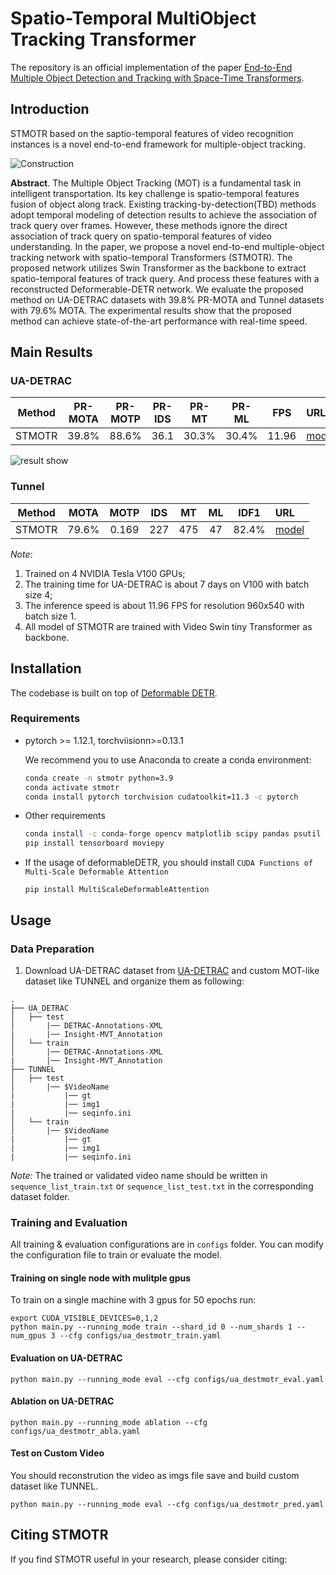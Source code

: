 # Spatio-Temporal MultiObject Tracking Transformer

The repository is an official implementation of the paper [End-to-End Multiple Object Detection and Tracking with Space-Time Transformers]().

## Introduction

STMOTR based on the saptio-temporal features of video recognition instances is a novel end-to-end framework for multiple-object tracking.

![Construction](https://s2.loli.net/2023/06/28/jO25ckqTzgiHedG.png)

**Abstract**. The Multiple Object Tracking (MOT) is a fundamental task in intelligent transportation. Its key challenge is spatio-temporal features fusion of object along track. Existing tracking-by-detection(TBD) methods adopt temporal modeling of detection results to achieve the association of track query over frames. However, these methods ignore the direct association of track query on spatio-temporal features of video understanding. In the paper, we propose a novel end-to-end multiple-object tracking network with spatio-temporal Transformers (STMOTR). The proposed network utilizes Swin Transformer as the backbone to extract spatio-temporal features of track query. And process these features with a reconstructed Deformerable-DETR network. We evaluate the proposed method on UA-DETRAC datasets with $39.8\%$ PR-MOTA and Tunnel datasets with $79.6\%$ MOTA. The experimental results show that the proposed method can achieve state-of-the-art performance with real-time speed.

## Main Results

### UA-DETRAC

| Method | PR-MOTA | PR-MOTP | PR-IDS | PR-MT | PR-ML | FPS | URL |
| :---: | :---: | :---: | :---: | :---: | :---: | :---: | :--- |
|STMOTR | 39.8% | 88.6% | 36.1 | 30.3% | 30.4% | 11.96 | [model](https://drive.google.com/file/d/1_BX8nsaQV4WtCI4o9FlCUSWFMhL_eF0D/view?usp=drive_link) |

![result show](https://s2.loli.net/2023/06/28/gy64ekBWRbxPl98.gif)

### Tunnel

| Method | MOTA | MOTP | IDS | MT | ML | IDF1 | URL |
| :---: | :---: | :---: | :---: | :---: | :---: | :---: | :--- |
| STMOTR | 79.6% | 0.169 | 227 | 475 | 47 | 82.4% | [model](https://drive.google.com/file/d/1WEko9ygW2Yg7VmXvLgPNUKaKqCNOvkPu/view?usp=drive_link) |

*Note:*

1. Trained on 4 NVIDIA Tesla V100 GPUs;
2. The training time for UA-DETRAC is about 7 days on V100 with batch size 4;
3. The inference speed is about 11.96 FPS for resolution 960x540 with batch size 1.
4. All model of STMOTR are trained with Video Swin tiny Transformer as backbone.

## Installation

The codebase is built on top of [Deformable DETR](https://github.com/fundamentalvision/Deformable-DETR).

### Requirements

- pytorch >= 1.12.1, torchviisionn>=0.13.1
  
  We recommend you to use Anaconda to create a conda environment:
  ```bash
  conda create -n stmotr python=3.9
  conda activate stmotr
  conda install pytorch torchvision cudatoolkit=11.3 -c pytorch
  ```

- Other requirements
  
  ```bash
  conda install -c conda-forge opencv matplotlib scipy pandas psutil tqdm simplejson einops pyyaml motmetrics tabulate
  pip install tensorboard moviepy
  ```

- If the usage of deformableDETR, you should install `CUDA Functions of Multi-Scale Deformable Attention`

  ```shell
  pip install MultiScaleDeformableAttention
  ```

## Usage

### Data Preparation

1. Download UA-DETRAC dataset from [UA-DETRAC](https://detrac-db.rit.albany.edu/download) and custom MOT-like dataset like TUNNEL and organize them as following:

```
.
├── UA_DETRAC
│   ├── test
│       |── DETRAC-Annotations-XML
|       |── Insight-MVT_Annotation
│   └── train
│       |── DETRAC-Annotations-XML
|       |── Insight-MVT_Annotation
├── TUNNEL
│   ├── test
│       |── $VideoName
|           |── gt
|           |── img1
|           |── seqinfo.ini
│   └── train
│       |── $VideoName
|           |── gt
|           |── img1
|           |── seqinfo.ini

```

*Note:*
The trained or validated video name should be written in `sequence_list_train.txt` or `sequence_list_test.txt` in the corresponding dataset folder.

### Training and Evaluation

All training & evaluation configurations are in `configs` folder. You can modify the configuration file to train or evaluate the model.

#### Training on single node with mulitple gpus

To train on a single machine with 3 gpus for 50 epochs run:

```shell
export CUDA_VISIBLE_DEVICES=0,1,2
python main.py --running_mode train --shard_id 0 --num_shards 1 --num_gpus 3 --cfg configs/ua_destmotr_train.yaml
```

#### Evaluation on UA-DETRAC

```shell
python main.py --running_mode eval --cfg configs/ua_destmotr_eval.yaml
```

#### Ablation on UA-DETRAC

```shell
python main.py --running_mode ablation --cfg configs/ua_destmotr_abla.yaml
```

#### Test on Custom Video

You should reconstrution the video as imgs file save and build custom dataset like TUNNEL.
```shell
python main.py --running_mode eval --cfg configs/ua_destmotr_pred.yaml
```

## Citing STMOTR

If you find STMOTR useful in your research, please consider citing:

```bibtex
```
